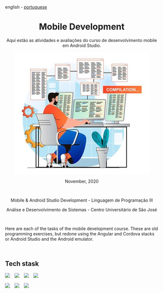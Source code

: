 <!-- LANGUAGE -->
<!-- LANGUAGE -->
<!-- LANGUAGE -->
english -
[portuguese](README_pt-br.md)
<br>  


<!-- HEADER -->
<!-- HEADER -->
<!-- HEADER -->
<h1 align="center">Mobile Development</h1>
<p align="center">Aqui estão as atividades e avaliações do curso de desenvolvimento mobile em Android Studio.</p>

<p align="center">
        <img    style="margin: auto; display: block;"
                src="../../resources/logo.jpg"/>
</p>


<!-- DATE -->
<!-- DATE -->
<!-- DATE -->
<p align="center">
        <span>November</span>,
        <span>2020</span></p>
<br>


<!-- LOCAL -->
<!-- LOCAL -->
<!-- LOCAL -->
<p align="center">
        <span>Mobile & Android Studio Development</span> -
        <span>Linguagem de Programação III</span></p>
<p align="center">
        <span>Análise e Desenvolvimento de Sistemas</span> -
        <span>Centro Universitário de São José</span></p>
<br>


<!-- TEXT -->
<!-- TEXT -->
<!-- TEXT -->
<!-- goals -->
<!--  just objectives, no results or opinions.-->
<p align="left">Here are each of the tasks of the mobile development course. These are old programming exercises, but redone using the Angular and Cordova stacks or Android Studio and the Android emulator.</p>
<br>


<!-- TECH -->
<!-- TECH -->
<!-- TECH -->
## Tech stask
<div style="display: flex; justify-content: left;">        <img    style="margin-right: 15px;"
                src="https://img.shields.io/badge/Angular-DD0031?style=for-the-badge&logo=angular&logoColor=white"/>
        <img    style="margin-right: 15px;"
                src="https://img.shields.io/badge/HTML5-E34F26?style=for-the-badge&logo=html5&logoColor=white"/>
        <img    style="margin-right: 15px;"
                src="https://img.shields.io/badge/CSS3-1572B6?style=for-the-badge&logo=css3&logoColor=white"/>
        <img    style="margin-right: 15px;"
                src="https://img.shields.io/badge/JavaScript-F7DF1E?style=for-the-badge&logo=javascript&logoColor=black"/>
</div>
<br>
<div style="display: flex; justify-content: left;">
        <img    style="margin-right: 15px;"
                src="https://img.shields.io/badge/Java-ED8B00?style=for-the-badge&logo=java&logoColor=white"/>
        <img    style="margin-right: 15px;"
                src="https://img.shields.io/badge/kotlin-%230095D5.svg?style=for-the-badge&logo=kotlin&logoColor=white"/>
        <img    style="margin-right: 15px;"
                src="https://img.shields.io/badge/Android_Studio-3DDC84?style=for-the-badge&logo=android-studio&logoColor=white"/>
</div>
<br>